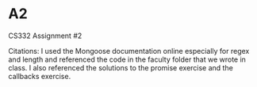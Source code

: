 # A2
CS332 Assignment #2

Citations: I used the Mongoose documentation online especially for regex and length and referenced the code in the faculty folder that we wrote in class. I also referenced the solutions to the promise exercise and the callbacks exercise. 
